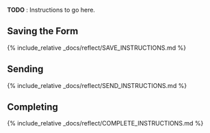 **TODO** : Instructions to go here.

Saving the Form
---------------
{% include_relative _docs/reflect/SAVE_INSTRUCTIONS.md %}

Sending
-------
{% include_relative _docs/reflect/SEND_INSTRUCTIONS.md %}

Completing
----------
{% include_relative _docs/reflect/COMPLETE_INSTRUCTIONS.md %}